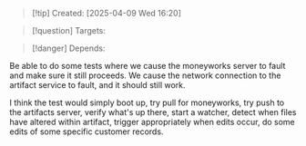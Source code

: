 
>[!tip] Created: [2025-04-09 Wed 16:20]

>[!question] Targets: 

>[!danger] Depends: 

Be able to do some tests where we cause the moneyworks server to fault and make sure it still proceeds. We cause the network connection to the artifact service to fault, and it should still work.

I think the test would simply boot up, try pull for moneyworks, try push to the artifacts server, verify what's up there, start a watcher, detect when files have altered within artifact, trigger appropriately when edits occur, do some edits of some specific customer records. 
